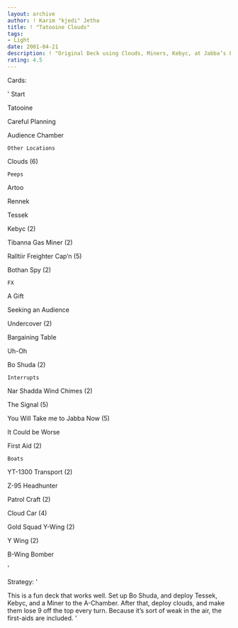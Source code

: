 ```yaml
---
layout: archive
author: ! Karim "kjedi" Jetha
title: ! "Tatooine Clouds"
tags:
- Light
date: 2001-04-21
description: ! "Original Deck using Clouds, Miners, Kebyc, at Jabba’s Palace to set up Massive drains."
rating: 4.5
---
```

Cards: 

'	Start

Tatooine

Careful Planning

Audience Chamber


	Other Locations

Clouds (6)


	Peeps

Artoo

Rennek

Tessek

Kebyc (2)

Tibanna Gas Miner (2)

Ralltiir Freighter Cap&#8217;n  (5)

Bothan Spy (2)


	FX

A Gift

Seeking an Audience

Undercover (2)

Bargaining Table

Uh-Oh

Bo Shuda (2)


	Interrupts

Nar Shadda Wind Chimes (2)

The Signal (5)

You Will Take me to Jabba Now (5)

It Could be Worse

First Aid (2)


	Boats

YT-1300 Transport (2)

Z-95 Headhunter

Patrol Craft (2)

Cloud Car (4)

Gold Squad Y-Wing (2)

Y Wing (2)

B-Wing Bomber

'

Strategy: '

This is a fun deck that works well.  Set up Bo Shuda, and deploy Tessek, Kebyc, and a Miner to the A-Chamber. After that, deploy clouds, and make them lose 9 off the top every turn.  Because it’s sort of weak in the air, the first-aids are included. '